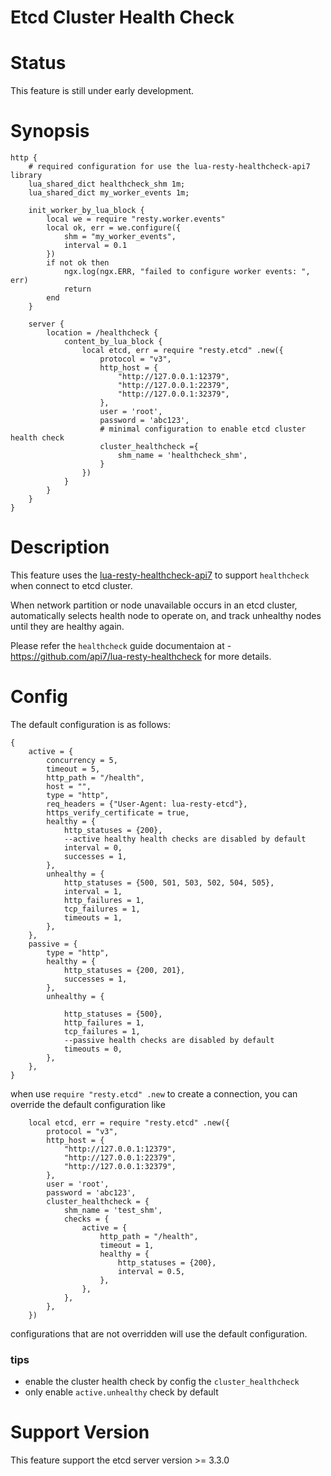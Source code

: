 Etcd Cluster Health Check
========

Status
========

This feature is still under early development.

Synopsis
========

```nginx
http {
    # required configuration for use the lua-resty-healthcheck-api7 library
    lua_shared_dict healthcheck_shm 1m;
    lua_shared_dict my_worker_events 1m;

    init_worker_by_lua_block {
        local we = require "resty.worker.events"
        local ok, err = we.configure({
            shm = "my_worker_events",
            interval = 0.1
        })
        if not ok then
            ngx.log(ngx.ERR, "failed to configure worker events: ", err)
            return
        end
    }

    server {
        location = /healthcheck {
            content_by_lua_block {
                local etcd, err = require "resty.etcd" .new({
                    protocol = "v3",
                    http_host = {
                        "http://127.0.0.1:12379", 
                        "http://127.0.0.1:22379",
                        "http://127.0.0.1:32379",
                    },
                    user = 'root',
                    password = 'abc123',
                    # minimal configuration to enable etcd cluster health check
                    cluster_healthcheck ={
                        shm_name = 'healthcheck_shm',
                    }
                })
            }
        }
    }
}
```

Description
========

This feature uses the [lua-resty-healthcheck-api7](https://github.com/api7/lua-resty-healthcheck) to support `healthcheck` when connect to etcd cluster.

When network partition or node unavailable occurs in an etcd cluster, automatically selects health node to operate on, and track unhealthy nodes until they are healthy again.

Please refer the `healthcheck` guide documentaion at - https://github.com/api7/lua-resty-healthcheck for more details.

Config
========

The default configuration is as follows:

```
{
    active = {
        concurrency = 5,
        timeout = 5,
        http_path = "/health",
        host = "",
        type = "http",
        req_headers = {"User-Agent: lua-resty-etcd"},
        https_verify_certificate = true,
        healthy = {
            http_statuses = {200},
            --active healthy health checks are disabled by default
            interval = 0,
            successes = 1,
        },
        unhealthy = {
            http_statuses = {500, 501, 503, 502, 504, 505},
            interval = 1,
            http_failures = 1,
            tcp_failures = 1,
            timeouts = 1,
        },
    },
    passive = {
        type = "http",
        healthy = {
            http_statuses = {200, 201},
            successes = 1,
        },
        unhealthy = {
        
            http_statuses = {500},
            http_failures = 1,
            tcp_failures = 1,
            --passive health checks are disabled by default
            timeouts = 0,
        },
    },
}
```

when use `require "resty.etcd" .new` to create a connection, you can override the default configuration like

```
    local etcd, err = require "resty.etcd" .new({
        protocol = "v3",
        http_host = {
            "http://127.0.0.1:12379",
            "http://127.0.0.1:22379",
            "http://127.0.0.1:32379",
        },
        user = 'root',
        password = 'abc123',
        cluster_healthcheck = {
            shm_name = 'test_shm',
            checks = {
                active = {
                    http_path = "/health",
                    timeout = 1,
                    healthy = {
                        http_statuses = {200},
                        interval = 0.5,
                    },
                },
            },
        },
    })
```

configurations that are not overridden will use the default configuration.

### tips
- enable the cluster health check by config the `cluster_healthcheck`
- only enable `active.unhealthy` check by default

Support Version
========
This feature support the etcd server version >= 3.3.0
